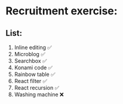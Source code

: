 
# Recruitment exercise:

## List:
1. Inline editing ✅
2. Microblog ✅
3. Searchbox ✅
4. Konami code ✅
5. Rainbow table ✅
6. React filter ✅
7. React recursion ✅
8. Washing machine ❌

